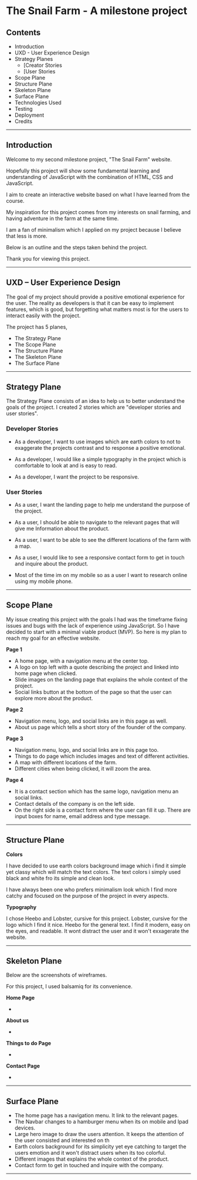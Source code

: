 # **The Snail Farm - A milestone project**

## **Contents**

- Introduction
- UXD - User Experience Design
- Strategy Planes
    - [Creator Stories
    - [User Stories
- Scope Plane
- Structure Plane
- Skeleton Plane
- Surface Plane
- Technologies Used
- Testing
- Deployment
- Credits

---

## **Introduction**

Welcome to my second milestone project, "The Snail Farm" website.

Hopefully this project will show some fundamental learning and understanding of JavaScript with the combination of HTML, CSS and JavaScript.

I aim to create an interactive website based on what I have learned from the course.

My inspiration for this project comes from my interests on snail farming, and having adventure in the farm at the same time.

I am a fan of minimalism which I applied on my project because I believe that less is more.

Below is an outline and the steps taken behind the project.

Thank you for viewing this project.

---

## **UXD – User Experience Design**

The goal of my project should provide a positive emotional experience for the user. The reality as developers is that it can be easy to implement features, which is good, but forgetting what matters most is for the users to interact easily with the project.

The project has 5 planes,
- The Strategy Plane
- The Scope Plane
- The Structure Plane
- The Skeleton Plane
- The Surface Plane

---

## **Strategy Plane**

The Strategy Plane consists of an idea to help us to better understand the goals of the project. I created 2 stories which are "developer stories and user stories".

### **Developer Stories** ###

- As a developer, I want to use images which are earth colors to not to exaggerate the projects contrast and to response a positive emotional.

- As a developer, I would like a simple typography in the project which is comfortable to look at and is  easy to read.

- As a developer, I want the project to be responsive.

### **User Stories** ###

- As a user, I want the landing page to help me understand the purpose of the project.

- As a user, I should be able to navigate to the relevant pages that will give me Information about the product.

- As a user, I want to be able to see the different locations of the farm with a map.

- As a user, I would like to see a responsive contact form to get in touch and inquire about the product.

- Most of the time im on my mobile so as a user I want to research online using my mobile phone.

---

## **Scope Plane**

My issue creating this project with the goals I had was the timeframe fixing issues and bugs with the lack of experience using JavaScript. So I have decided to start with a minimal viable product (MVP). So here is my plan to reach my goal for an effective website.

**Page 1**
- A home page, with a navigation menu at the center top.
- A logo on top left with a quote describing the project and linked into home page when clicked.
- Slide images on the landing page that explains the whole context of the project. 
- Social links button at the bottom of the page so that the user can explore more about the product.

**Page 2**

- Navigation menu, logo, and social links are in this page as well.
- About us page which tells a short story of the founder of the company.

**Page 3** 

- Navigation menu, logo, and social links are in this page too.
- Things to do page which includes images and text of different activities.
- A map with different locations of the farm.
- Different cities when being clicked, it will zoom the area.

**Page 4** 

- It is a contact section which has the same logo, navigation menu an social links.
- Contact details of the company is on the left side.  
- On the right side is a contact form where the user can fill it up. There are input boxes for name, email address 
and type message.

---

## **Structure Plane**

**Colors**

I have decided to use earth colors background image which i find it simple yet classy which will match the text colors. The text colors i simply used black and white fro its simple and clean look. 

I have always been one who prefers minimalism look which I find more catchy and focused on the purpose of the project in every aspects.

**Typography**

I chose Heebo and Lobster, cursive for this project. 
Lobster, cursive for the logo which I find it nice. Heebo for the general text. I find it modern, easy on the eyes, and readable. 
It wont distract the user and it won't exxagerate the website.

---

## **Skeleton Plane**

Below are the screenshots of wireframes.

For this project, I used balsamiq for its convenience. 

**Home Page**

- 

**About us**

- 

**Things to do Page** 

- 

**Contact Page**

- 

---

## **Surface Plane**

- The home page has a navigation menu. It link to the relevant pages.
- The Navbar changes to a hamburger menu when its on mobile and Ipad devices.
- Large hero image to draw the users attention. It keeps the attention of the user consisted and interested on th
- Earth colors background for its simplicity yet eye catching to target the users emotion and it won't distract users when its too colorful.
- Different images that explains the whole context of the product. 
- Contact form to get in touched  and inquire with the company.

---

